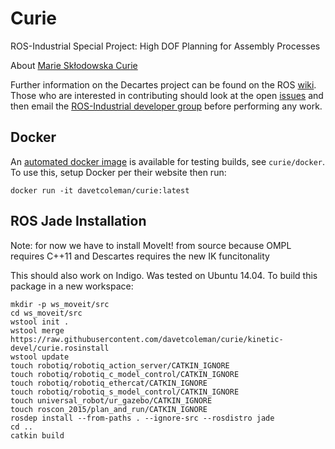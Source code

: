 Curie
=========

ROS-Industrial Special Project: High DOF Planning for Assembly Processes

About [Marie Skłodowska Curie](https://en.wikipedia.org/wiki/Marie_Curie)

Further information on the Decartes project can be found on the ROS [wiki](http://wiki.ros.org/curie).  Those who are interested in contributing should look at the open [issues](https://github.com/ros-industrial-consortium/curie/issues) and then email the [ROS-Industrial developer group](mailto:swri-ros-pkg-dev@googlegroups.com) before performing any work.

## Docker

An [automated docker image](https://hub.docker.com/r/davetcoleman/curie/builds/) is available for testing builds, see ``curie/docker``. To use this, setup Docker per their website then run:

    docker run -it davetcoleman/curie:latest

## ROS Jade Installation

Note: for now we have to install MoveIt! from source because OMPL requires C++11 and Descartes requires the new IK funcitonality

This should also work on Indigo. Was tested on Ubuntu 14.04. To build this package in a new workspace:

    mkdir -p ws_moveit/src
    cd ws_moveit/src
    wstool init .
    wstool merge https://raw.githubusercontent.com/davetcoleman/curie/kinetic-devel/curie.rosinstall
    wstool update
    touch robotiq/robotiq_action_server/CATKIN_IGNORE
    touch robotiq/robotiq_c_model_control/CATKIN_IGNORE
    touch robotiq/robotiq_ethercat/CATKIN_IGNORE
    touch robotiq/robotiq_s_model_control/CATKIN_IGNORE
    touch universal_robot/ur_gazebo/CATKIN_IGNORE
    touch roscon_2015/plan_and_run/CATKIN_IGNORE
    rosdep install --from-paths . --ignore-src --rosdistro jade
    cd ..
    catkin build
